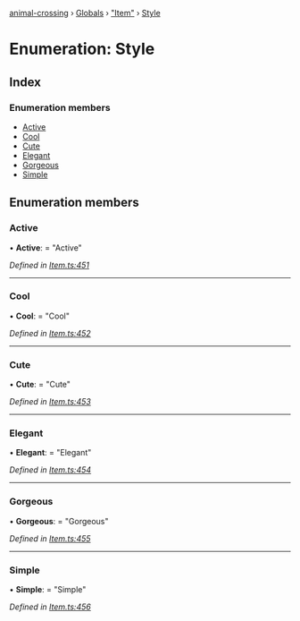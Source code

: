 [animal-crossing](../README.md) › [Globals](../globals.md) › ["Item"](../modules/_item_.md) › [Style](_item_.style.md)

# Enumeration: Style

## Index

### Enumeration members

* [Active](_item_.style.md#active)
* [Cool](_item_.style.md#cool)
* [Cute](_item_.style.md#cute)
* [Elegant](_item_.style.md#elegant)
* [Gorgeous](_item_.style.md#gorgeous)
* [Simple](_item_.style.md#simple)

## Enumeration members

###  Active

• **Active**: = "Active"

*Defined in [Item.ts:451](https://github.com/Norviah/animal-crossing/blob/0da76a6/module/types/Item.ts#L451)*

___

###  Cool

• **Cool**: = "Cool"

*Defined in [Item.ts:452](https://github.com/Norviah/animal-crossing/blob/0da76a6/module/types/Item.ts#L452)*

___

###  Cute

• **Cute**: = "Cute"

*Defined in [Item.ts:453](https://github.com/Norviah/animal-crossing/blob/0da76a6/module/types/Item.ts#L453)*

___

###  Elegant

• **Elegant**: = "Elegant"

*Defined in [Item.ts:454](https://github.com/Norviah/animal-crossing/blob/0da76a6/module/types/Item.ts#L454)*

___

###  Gorgeous

• **Gorgeous**: = "Gorgeous"

*Defined in [Item.ts:455](https://github.com/Norviah/animal-crossing/blob/0da76a6/module/types/Item.ts#L455)*

___

###  Simple

• **Simple**: = "Simple"

*Defined in [Item.ts:456](https://github.com/Norviah/animal-crossing/blob/0da76a6/module/types/Item.ts#L456)*

